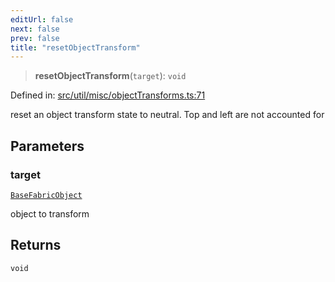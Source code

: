 ```yaml
---
editUrl: false
next: false
prev: false
title: "resetObjectTransform"
---
```


> **resetObjectTransform**(`target`): `void`

Defined in: [src/util/misc/objectTransforms.ts:71](https://github.com/fabricjs/fabric.js/blob/8748628df7e9de00ba77413bfc3ad9e9fe9d4f30/src/util/misc/objectTransforms.ts#L71)

reset an object transform state to neutral. Top and left are not accounted for

## Parameters

### target

[`BaseFabricObject`](/api/classes/basefabricobject/)

object to transform

## Returns

`void`
